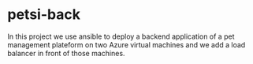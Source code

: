 # petsi-back

In this project we use ansible to deploy a backend application of a pet management plateform on two Azure virtual machines and we add a load balancer in front of those machines.
